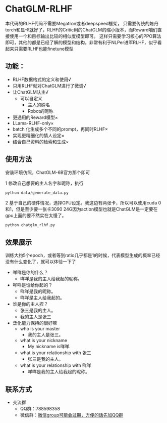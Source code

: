 # ChatGLM-RLHF
本代码的RLHF代码不需要Megatron或者deepspeed框架，
只需要传统的炼丹torch和显卡就好了，RLHF的Critic用的ChatGLM的缩小版本，而Reward咱们直接使用一个和目标输出比较的相似度模型即可。
这样只需要学习核心的PPO算法即可，其他的都是已经了解的模型和结构。非常有利于NLPer进军RLHF，似乎看起来只需要RLHF也能finetune模型
## 功能：
- RLHF数据格式的定义和使用√
- 只用RLHF就对ChatGLM进行了微调√
- 让ChatGLM认主√
    - 可以自定义
        - 主人的姓名
        - Robot的昵称
- 更通用的Reward模型×
- LLama-RLHF-only×
- batch 化生成多个不同的prompt，再同时RLHF×
- 实现更精细化的情人设定×
- 结合自己资料的检索和生成×
## 使用方法
安装环境仿照，ChatGLM-6B官方那个即可

1 修改自己想要的主人名字和昵称，执行
```python
python data/generate_data.py
```
2 基于自己的硬件情况，选择GPU设定。我这边有两张卡，所以可以使用cuda 0和1，但是至少要一张卡3090 24G因为action模型也就是ChatGLM是一定要在gpu上面的要不然实在太慢了。
```python
python chatglm_rlhf.py
```

## 效果展示
训练大约5个epoch，或者等到ratio几乎都是1的时候，代表模型生成的概率已经没有什么变化了，就可以体验一下了
- 咩咩是你的什么？
    - 咩咩是我的主人给我起的昵称。
- 咩咩是谁给你起的？
    - 咩咩是我的昵称。
    - 咩咩是主人给我起的。
- 谁是你的主人捏？
    - 张三是我的主人。
    - 我的主人是张三
- 泛化能力保持的很好嘛
    - who is your master
        - 我的主人是张三。
    - what is your nickname
        - My nickname is咩咩.
    - what is your relationship with 张三
        - 张三是我的主人。
    - what is your relationship with 咩咩
        - 咩咩是我的主人给我起的昵称。
## 联系方式
- 交流群
    - QQ群：788598358
    - 微信群：[微信group可能会过期，方便的话先加QQ群](https://github.com/Miraclemarvel55/ChatGLM-RLHF/blob/main/docs/%E5%BE%AE%E4%BF%A1%E7%BE%A4.png)
